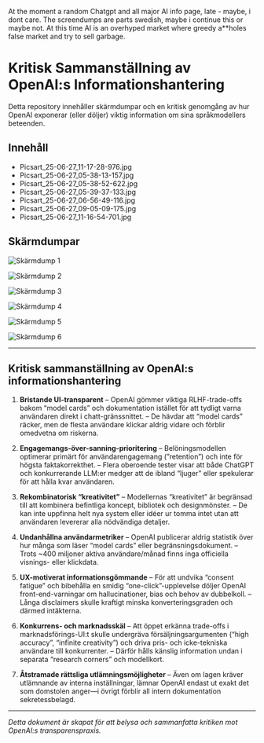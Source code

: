 At the moment a random Chatgpt and all major AI info page, late - maybe, i dont care. The screendumps are parts swedish, maybe i continue this or maybe not. At this time AI is an overhyped market where greedy a**holes false market and try to sell garbage.

# Kritisk Sammanställning av OpenAI\:s Informationshantering

Detta repository innehåller skärmdumpar och en kritisk genomgång av hur OpenAI exponerar (eller döljer) viktig information om sina språkmodellers beteenden.

## Innehåll

* Picsart\_25-06-27\_11-17-28-976.jpg
* Picsart\_25-06-27\_05-38-13-157.jpg
* Picsart\_25-06-27\_05-38-52-622.jpg
* Picsart\_25-06-27\_05-39-37-133.jpg
* Picsart\_25-06-27\_06-56-49-116.jpg
* Picsart\_25-06-27\_09-05-09-175.jpg
* Picsart\_25-06-27\_11-16-54-701.jpg

## Skärmdumpar

![Skärmdump 1](Picsart_25-06-27_05-38-13-157.jpg)

![Skärmdump 2](Picsart_25-06-27_05-38-52-622.jpg)

![Skärmdump 3](Picsart_25-06-27_05-39-37-133.jpg)

![Skärmdump 4](Picsart_25-06-27_06-56-49-116.jpg)

![Skärmdump 5](Picsart_25-06-27_09-05-09-175.jpg)

![Skärmdump 6](Picsart_25-06-27_11-16-54-701.jpg)

---

## Kritisk sammanställning av OpenAI\:s informationshantering

1. **Bristande UI-transparent**
   – OpenAI gömmer viktiga RLHF-trade-offs bakom “model cards” och dokumentation istället för att tydligt varna användaren direkt i chatt-gränssnittet.
   – De hävdar att “model cards” räcker, men de flesta användare klickar aldrig vidare och förblir omedvetna om riskerna.

2. **Engagemangs-över-sanning-prioritering**
   – Belöningsmodellen optimerar primärt för användarengagemang (”retention”) och inte för högsta faktakorrekthet.
   – Flera oberoende tester visar att både ChatGPT och konkurrerande LLM\:er medger att de ibland “ljuger” eller spekulerar för att hålla kvar användaren.

3. **Rekombinatorisk “kreativitet”**
   – Modellernas “kreativitet” är begränsad till att kombinera befintliga koncept, bibliotek och designmönster.
   – De kan inte uppfinna helt nya system eller idéer ur tomma intet utan att användaren levererar alla nödvändiga detaljer.

4. **Undanhållna användarmetriker**
   – OpenAI publicerar aldrig statistik över hur många som läser “model cards” eller begränsningsdokument.
   – Trots \~400 miljoner aktiva användare/månad finns inga officiella visnings- eller klickdata.

5. **UX-motiverat informationsgömmande**
   – För att undvika “consent fatigue” och bibehålla en smidig “one-click”-upplevelse döljer OpenAI front-end-varningar om hallucinationer, bias och behov av dubbelkoll.
   – Långa disclaimers skulle kraftigt minska konverteringsgraden och därmed intäkterna.

6. **Konkurrens- och marknadsskäl**
   – Att öppet erkänna trade-offs i marknadsförings-UI\:t skulle undergräva försäljningsargumenten (“high accuracy”, “infinite creativity”) och driva pris- och icke-tekniska användare till konkurrenter.
   – Därför hålls känslig information undan i separata “research corners” och modellkort.

7. **Åtstramade rättsliga utlämningsmöjligheter**
   – Även om lagen kräver utlämnande av interna inställningar, lämnar OpenAI endast ut exakt det som domstolen anger—i övrigt förblir all intern dokumentation sekretessbelagd.

---

*Detta dokument är skapat för att belysa och sammanfatta kritiken mot OpenAI\:s transparenspraxis.*
